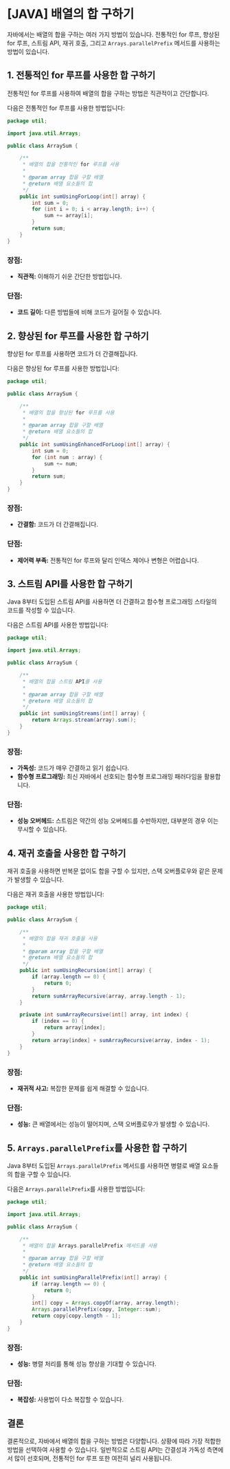 # [JAVA] 배열의 합 구하기

자바에서는 배열의 합을 구하는 여러 가지 방법이 있습니다. 전통적인 for 루프, 향상된 for 루프, 스트림 API, 재귀 호출, 그리고 `Arrays.parallelPrefix` 메서드를 사용하는 방법이 있습니다.

## 1. 전통적인 for 루프를 사용한 합 구하기

전통적인 for 루프를 사용하여 배열의 합을 구하는 방법은 직관적이고 간단합니다.

다음은 전통적인 for 루프를 사용한 방법입니다:

```java
package util;

import java.util.Arrays;

public class ArraySum {

    /**
     * 배열의 합을 전통적인 for 루프를 사용
     *
     * @param array 합을 구할 배열
     * @return 배열 요소들의 합
     */
    public int sumUsingForLoop(int[] array) {
        int sum = 0;
        for (int i = 0; i < array.length; i++) {
            sum += array[i];
        }
        return sum;
    }
}
```

### **장점:**
- **직관적:** 이해하기 쉬운 간단한 방법입니다.

### **단점:**
- **코드 길이:** 다른 방법들에 비해 코드가 길어질 수 있습니다.

## 2. 향상된 for 루프를 사용한 합 구하기

향상된 for 루프를 사용하면 코드가 더 간결해집니다.

다음은 향상된 for 루프를 사용한 방법입니다:

```java
package util;

public class ArraySum {

    /**
     * 배열의 합을 향상된 for 루프를 사용
     *
     * @param array 합을 구할 배열
     * @return 배열 요소들의 합
     */
    public int sumUsingEnhancedForLoop(int[] array) {
        int sum = 0;
        for (int num : array) {
            sum += num;
        }
        return sum;
    }
}
```

### **장점:**
- **간결함:** 코드가 더 간결해집니다.

### **단점:**
- **제어력 부족:** 전통적인 for 루프와 달리 인덱스 제어나 변형은 어렵습니다.

## 3. 스트림 API를 사용한 합 구하기

Java 8부터 도입된 스트림 API를 사용하면 더 간결하고 함수형 프로그래밍 스타일의 코드를 작성할 수 있습니다.

다음은 스트림 API를 사용한 방법입니다:

```java
package util;

import java.util.Arrays;

public class ArraySum {

    /**
     * 배열의 합을 스트림 API를 사용
     *
     * @param array 합을 구할 배열
     * @return 배열 요소들의 합
     */
    public int sumUsingStreams(int[] array) {
        return Arrays.stream(array).sum();
    }
}
```

### **장점:**
- **가독성:** 코드가 매우 간결하고 읽기 쉽습니다.
- **함수형 프로그래밍:** 최신 자바에서 선호되는 함수형 프로그래밍 패러다임을 활용합니다.

### **단점:**
- **성능 오버헤드:** 스트림은 약간의 성능 오버헤드를 수반하지만, 대부분의 경우 이는 무시할 수 있습니다.

## 4. 재귀 호출을 사용한 합 구하기

재귀 호출을 사용하면 반복문 없이도 합을 구할 수 있지만, 스택 오버플로우와 같은 문제가 발생할 수 있습니다.

다음은 재귀 호출을 사용한 방법입니다:

```java
package util;

public class ArraySum {

    /**
     * 배열의 합을 재귀 호출을 사용
     *
     * @param array 합을 구할 배열
     * @return 배열 요소들의 합
     */
    public int sumUsingRecursion(int[] array) {
        if (array.length == 0) {
            return 0;
        }
        return sumArrayRecursive(array, array.length - 1);
    }

    private int sumArrayRecursive(int[] array, int index) {
        if (index == 0) {
            return array[index];
        }
        return array[index] + sumArrayRecursive(array, index - 1);
    }
}
```

### **장점:**
- **재귀적 사고:** 복잡한 문제를 쉽게 해결할 수 있습니다.

### **단점:**
- **성능:** 큰 배열에서는 성능이 떨어지며, 스택 오버플로우가 발생할 수 있습니다.

## 5. `Arrays.parallelPrefix`를 사용한 합 구하기

Java 8부터 도입된 `Arrays.parallelPrefix` 메서드를 사용하면 병렬로 배열 요소들의 합을 구할 수 있습니다.

다음은 `Arrays.parallelPrefix`를 사용한 방법입니다:

```java
package util;

import java.util.Arrays;

public class ArraySum {

    /**
     * 배열의 합을 Arrays.parallelPrefix 메서드를 사용
     *
     * @param array 합을 구할 배열
     * @return 배열 요소들의 합
     */
    public int sumUsingParallelPrefix(int[] array) {
        if (array.length == 0) {
            return 0;
        }
        int[] copy = Arrays.copyOf(array, array.length);
        Arrays.parallelPrefix(copy, Integer::sum);
        return copy[copy.length - 1];
    }
}
```

### **장점:**
- **성능:** 병렬 처리를 통해 성능 향상을 기대할 수 있습니다.

### **단점:**
- **복잡성:** 사용법이 다소 복잡할 수 있습니다.

## 결론

결론적으로, 자바에서 배열의 합을 구하는 방법은 다양합니다. 상황에 따라 가장 적합한 방법을 선택하여 사용할 수 있습니다. 일반적으로 스트림 API는 간결성과 가독성 측면에서 많이 선호되며, 전통적인 for 루프 또한 여전히 널리 사용됩니다.
